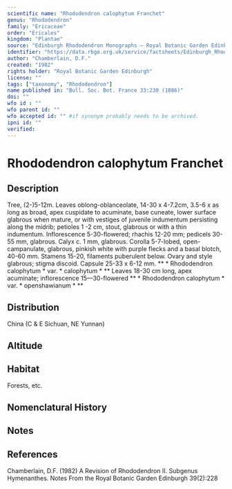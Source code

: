 ```yaml
---
scientific name: "Rhododendron calophytum Franchet"
genus: "Rhododendron"
family: "Ericaceae"
order: "Ericales"
kingdom: "Plantae"
source: "Edinburgh Rhododendron Monographs – Royal Botanic Garden Edinburgh"
identifier: "https://data.rbge.org.uk/service/factsheets/Edinburgh_Rhododendron_Monographs.xhtml"
author: "Chamberlain, D.F."
created: "1982"
rights holder: "Royal Botanic Garden Edinburgh"
license: ""
tags: ["taxonomy", "Rhododendron"]
name published in: "Bull. Soc. Bot. France 33:230 (1886)"
doi: ""
wfo id : ""
wfo parent id: ""
wfo accepted id: "" #if synonym probably needs to be archived.                      
ipni id: ""
verified:
---
```


                       

# Rhododendron calophytum Franchet

## Description
Tree, (2-)5-12m. Leaves oblong-oblanceolate, 14-30 x 4-7.2cm, 3.5-6 x as long as broad, apex cuspidate to acuminate, base cuneate, lower surface glabrous when mature, or with vestiges of juvenile indumentum persisting along the midrib; petioles 1 -2 cm, stout, glabrous or with a thin indumentum. Inflorescence 5-30-flowered; rhachis 12-20 mm; pedicels 30-55 mm, glabrous. Calyx c. 1 mm, glabrous. Corolla 5-7-lobed, open-campanulate, glabrous, pinkish white with purple flecks and a basal blotch, 40-60 mm. Stamens 15-20, filaments puberulent below. Ovary and style glabrous; stigma discoid. Capsule 25-33 x 6-12 mm. ** * Rhododendron calophytum * var. * calophytum * ** Leaves 18-30 cm long, apex acuminate; inflorescence 15—30-flowered ** * Rhododendron calophytum * var. * openshawianum * **

## Distribution
China (C & E Sichuan, NE Yunnan)

## Altitude


## Habitat
Forests, etc.

## Nomenclatural History

                       
## Notes


## References

Chamberlain, D.F. (1982) A Revision of Rhododendron II. Subgenus Hymenanthes. Notes From the Royal Botanic Garden Edinburgh 39(2):228
